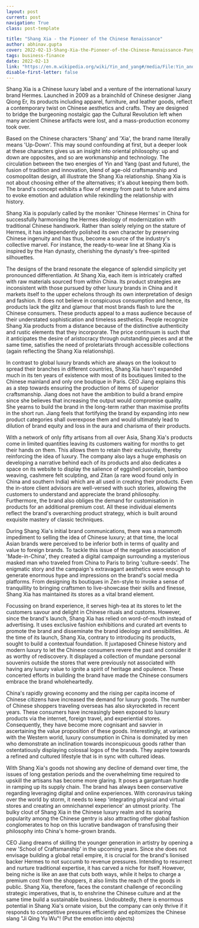 ```yaml
---
layout: post
current: post
navigation: True
class: post-template

title: "Shang Xia - the Pioneer of the Chinese Renaissance"
author: abhinav.gupta
cover: 2022-02-13-Shang-Xia-the-Pioneer-of-the-Chinese-Renaissance-Pangean-2.png
tags: business-finance
date: 2022-02-13
link: "https://en.m.wikipedia.org/wiki/Yin_and_yang#/media/File:Yin_and_Yang_symbol.svg"
disable-first-letter: false
---
```

<p>Shang Xia is a Chinese luxury label and a venture of the international luxury brand Hermes. Launched in 2009 as a brainchild of Chinese designer Jiang Qiong Er, its products including apparel, furniture, and leather goods, reflect a contemporary twist on Chinese aesthetics and crafts. They are designed to bridge the burgeoning nostalgic gap the Cultural Revolution left when many ancient Chinese artifacts were lost, and a mass-production economy took over.&nbsp;</p><p>Based on the Chinese characters 'Shang' and 'Xia', the brand name literally means 'Up-Down'. This may sound confounding at first, but a deeper look at these characters gives us an insight into oriental philosophy: up and down are opposites, and so are workmanship and technology. The circulation between the two energies of Yin and Yang (past and future), the fusion of tradition and innovation, blend of age-old craftsmanship and cosmopolitan design, all illustrate the Shang Xia relationship. Shang Xia is not about choosing either of the alternatives; it's about keeping them both. The brand's concept exhibits a flow of energy from past to future and aims to evoke emotion and adulation while rekindling the relationship with history.&nbsp;</p><p>Shang Xia is popularly called by the moniker 'Chinese Hermes' in China for successfully harmonising the Hermes ideology of modernization with traditional Chinese handiwork. Rather than solely relying on the stature of Hermes, it has independently polished its own character by preserving Chinese ingenuity and has thus, become a source of the industry's collective marvel. For instance, the ready-to-wear line at Shang Xia is inspired by the Han dynasty, cherishing the dynasty's free-spirited silhouettes.&nbsp;</p><p>The designs of the brand resonate the elegance of splendid simplicity yet pronounced differentiation. At Shang Xia, each item is intricately crafted with raw materials sourced from within China. Its product strategies are inconsistent with those pursued by other luxury brands in China and it markets itself to the upper echelons through its own interpretation of design and fashion. It does not believe in conspicuous consumption and hence, its products lack the glitz and glamour that most brands flash to lure the Chinese consumers. These products appeal to a mass audience because of their understated sophistication and timeless aesthetics. People recognize Shang Xia products from a distance because of the distinctive authenticity and rustic elements that they incorporate. The price continuum is such that it anticipates the desire of aristocracy through outstanding pieces and at the same time, satisfies the need of proletariats through accessible collections (again reflecting the Shang Xia relationship).&nbsp;</p><p>In contrast to global luxury brands which are always on the lookout to spread their branches in different countries, Shang Xia hasn't expanded much in its ten years of existence with most of its boutiques limited to the Chinese mainland and only one boutique in Paris. CEO Jiang explains this as a step towards ensuring the production of items of superior craftsmanship. Jiang does not have the ambition to build a brand empire since she believes that increasing the output would compromise quality. She yearns to build the brand in the long-term rather than maximise profits in the short run. Jiang feels that fortifying the brand by expanding into new product categories shall overexpose them and would ultimately lead to dilution of brand equity and loss in the aura and charisma of their products.&nbsp;</p><p>With a network of only fifty artisans from all over Asia, Shang Xia's products come in limited quantities leaving its customers waiting for months to get their hands on them. This allows them to retain their exclusivity, thereby reinforcing the idea of luxury. The company also lays a huge emphasis on developing a narrative behind each of its products and also dedicates a space on its website to display the salience of eggshell porcelain, bamboo weaving, cashmere felt sculpting, and Zitan (a rare wood found only in China and southern India) which are all used in creating their products. Even the in-store client advisors are well-versed with such stories, allowing the customers to understand and appreciate the brand philosophy. Furthermore, the brand also obliges the demand for customisation in products for an additional premium cost. All these individual elements reflect the brand's overarching product strategy, which is built around exquisite mastery of classic techniques.&nbsp;</p><p>During Shang Xia's initial brand communications, there was a mammoth impediment to selling the idea of Chinese luxury; at that time, the local Asian brands were perceived to be inferior both in terms of quality and value to foreign brands. To tackle this issue of the negative association of 'Made-in-China', they created a digital campaign surrounding a mysterious masked man who traveled from China to Paris to bring 'culture-seeds'. The enigmatic story and the campaign's extravagant aesthetics were enough to generate enormous hype and impressions on the brand's social media platforms. From designing its boutiques in Zen-style to invoke a sense of tranquillity to bringing craftsmen to live-showcase their skills and finesse, Shang Xia has maintained its stores as a vital brand element.&nbsp;</p><p>Focussing on brand experience, it serves high-tea at its stores to let the customers savour and delight in Chinese rituals and customs. However, since the brand's launch, Shang Xia has relied on word-of-mouth instead of advertising. It uses exclusive fashion exhibitions and curated art events to promote the brand and disseminate the brand ideology and sensibilities. At the time of its launch, Shang Xia, contrary to introducing its products, sought to build a contextual foundation. It juxtaposed Chinese history and modern luxury to let the Chinese consumers revere the past and consider it as worthy of rediscovery. It displayed a collection of mundane personal souvenirs outside the stores that were previously not associated with having any luxury value to ignite a spirit of heritage and opulence. These concerted efforts in building the brand have made the Chinese consumers embrace the brand wholeheartedly.&nbsp;</p><p>China's rapidly growing economy and the rising per capita income of Chinese citizens have increased the demand for luxury goods. The number of Chinese shoppers traveling overseas has also skyrocketed in recent years. These consumers have increasingly been exposed to luxury products via the internet, foreign travel, and experiential stores. Consequently, they have become more cognisant and savvier in ascertaining the value proposition of these goods. Interestingly, at variance with the Western world, luxury consumption in China is dominated by men who demonstrate an inclination towards inconspicuous goods rather than ostentatiously displaying colossal logos of the brands. They aspire towards a refined and cultured lifestyle that is in sync with cultured ideas.</p><p>With Shang Xia's goods not showing any decline of demand over time, the issues of long gestation periods and the overwhelming time required to upskill the artisans has become more glaring. It poses a gargantuan hurdle in ramping up its supply chain. The brand has always been conservative regarding leveraging digital and online experiences. With coronavirus taking over the world by storm, it needs to keep 'integrating physical and virtual stores and creating an omnichannel experience' an utmost priority. The bulky clout of Shang Xia in the Chinese luxury realm and its soaring popularity among the Chinese gentry is also attracting other global fashion conglomerates to hop on this lucrative bandwagon of transfusing their philosophy into China's home-grown brands.&nbsp;</p><p>CEO Jiang dreams of skilling the younger generation in artistry by opening a new 'School of Craftsmanship' in the upcoming years. Since she does not envisage building a global retail empire, it is crucial for the brand's lionised backer Hermes to not succumb to revenue pressures. Intending to resurrect and nurture traditional expertise, it has carved a niche for itself. However, being niche is like an axe that cuts both ways, while it helps to charge a premium cost from the shoppers, it also limits the reach of the goods in public. Shang Xia, therefore, faces the constant challenge of reconciling strategic imperatives, that is, to enshrine the Chinese culture and at the same time build a sustainable business. Undoubtedly, there is enormous potential in Shang Xia's ornate vision, but the company can only thrive if it responds to competitive pressures efficiently and epitomizes the Chinese slang "Ji Qing Yu Wu"! (Put the emotion into objects)</p>